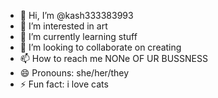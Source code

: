 - 👋 Hi, I’m @kash333383993
- 👀 I’m interested in art
- 🌱 I’m currently learning stuff
- 💞️ I’m looking to collaborate on creating
- 📫 How to reach me NONe OF UR BUSSNESS
- 😄 Pronouns: she/her/they
- ⚡ Fun fact: i love cats

<!---
kash333383993/kash333383993 is a ✨ special ✨ repository because its `README.md` (this file) appears on your GitHub profile.
You can click the Preview link to take a look at your changes.
--->
